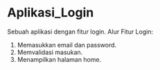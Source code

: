 # Aplikasi_Login
Sebuah aplikasi dengan fitur login.
Alur Fitur Login:
1. Memasukkan email dan password.
2. Memvalidasi masukan.
3. Menampilkan halaman home.
